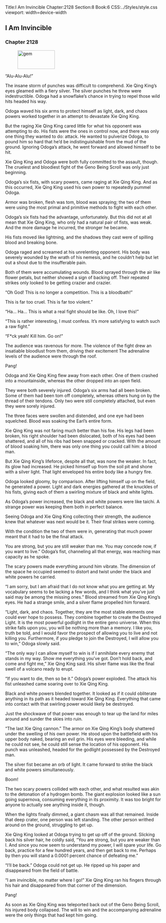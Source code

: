 Title:I Am Invincible 
Chapter:2128 
Section:8 
Book:6 
CSS:../Styles/style.css 
viewport: width=device-width
  
## I Am Invincible
### Chapter 2128
  
<figure>
	<img src="../Images/gem.gif" alt="gem" id="gem" width="120" height="60" />
</figure>
  

  
“Alu-Alu-Alu!”

The insane storm of punches was difficult to comprehend. Xie Qing King’s eyes gleamed with a fiery silver. The silver punches he threw were indestructible. Odoga had a snowflake’s chance in trying to repel those wild hits headed his way.

Odoga waved his six arms to protect himself as light, dark, and chaos powers worked together in an attempt to devastate Xie Qing King.

But the raging Xie Qing King cared little for what his opponent was attempting to do. His fists were the ones in control now, and there was only one thing they wanted to do: attack. He wanted to pulverize Odoga, to pound him so hard that he’d be indistinguishable from the mud of the ground. Ignoring Odoga’s attack, he went forward and allowed himself to be hit.

Xie Qing King and Odoga were both fully committed to the assault, though. The cruelest and bloodiest fight of the Geno Being Scroll was only just beginning.

Odoga’s six fists, with scary powers, came raging at Xie Qing King. And as this occurred, Xie Qing King used his own power to repeatedly pummel Odoga.

Armor was broken, flesh was tom, blood was spraying; the two of them were using the most primal and primitive methods to fight with each other.

Odoga’s six fists had the advantage, unfortunately. But this did not at all mean that Xie Qing King, who only had a natural pair of fists, was weak. And the more damage he incurred, the stronger he became.

His fists moved like lightning, and the shadows they cast were of spilling blood and breaking bone.

Odoga raged and screamed at his unrelenting opponent. His body was severely wounded by the wrath of his nemesis, and he couldn’t help but let out a shout due to the insufferable pain.

Both of them were accumulating wounds. Blood sprayed through the air like flower petals, but neither showed a sign of backing off. Their repeated strikes only looked to be getting crazier and crazier.

“Oh God! This is no longer a competition. This is a bloodbath!”

This is far too cruel. This is far too violent.”

“Ha… Ha… This is what a real fight should be like. Oh, I love this!”

“This is rather interesting, I must confess. It’s more satisfying to watch such a raw fight.”

“F*ck yeah! Kill him. Go on!”

The audience was ravenous for more. The violence of the fight drew an insatiable bloodlust from them, driving their excitement The adrenaline levels of the audience were through the roof.

Pang!

Odoga and Xie Qing King flew away from each other. One of them crashed into a mountainside, whereas the other dropped into an open field.

They were both severely injured. Odoga’s six arms had all been broken. Some of them had been tom off completely, whereas others hung on by the thread of their tendons. Only two were still completely attached, but even they were sorely injured.

The three faces were swollen and distended, and one eye had been squelched. Blood was soaking the Earl’s entire form.

Xie Qing King was not faring much better than his foe. His legs had been broken, his right shoulder had been dislocated, both of his eyes had been shattered, and all of his ribs had been snapped or cracked. With the amount of blood soaking him, there was only one thing you could call him: a blood man.

But Xie Qing King’s lifeforce, despite all that, was none the weaker. In fact, its glow had increased. He picked himself up from the soil pit and shone with a silver light. That light enveloped his entire body like a hungry fire.

Odoga looked gloomy, by comparison. After lifting himself up on the field, he generated a power. Light and dark energies gathered at the knuckles of his fists, giving each of them a swirling mixture of black and white lights.

As Odoga’s power increased, the black and white powers were like taichi. A strange power was keeping them both in perfect balance.

Seeing Odoga and Xie Qing King collecting their strength, the audience knew that whatever was next would be it. Their final strikes were coming.

With the condition the two of them were in, generating that much power meant that it had to be the final attack.

You are strong, but you are still weaker than me. You may concede now, if you want to live.” Odoga’s fist, channeling all that energy, was reaching max capacity as he spoke.

The scary powers made everything around him vibrate. The dimension of the space he occupied seemed to distort and twist under the black and white powers he carried.

“I am sorry, but I am afraid that I do not know what you are getting at. My vocabulary seems to be lacking a few words, and I think what you’ve just said may be among the missing ones.” Blood streamed from Xie Qing King’s eyes. He had a strange smile, and a silver flame propelled him forward.

“Light, dark, and chaos. Together, they are the most stable elements one could ever hope to possess. They combine together to create the Destroyed Light. It is the most powerful godlight in the entire geno universe. When this strike falls upon you, you will be nothing more than a memory. I like you, truth be told, and I would favor the prospect of allowing you to live and not killing you. Furthermore, if you pledge to join the Destroyed, I will allow you to win,” Odoga slowly said.

“The only way I can allow myself to win is if I annihilate every enemy that stands in my way. Show me everything you’ve got. Don’t hold back, and come and fight me,” Xie Qing King said. His silver flame was like the final swell of a volcano ready to erupt.

“If you want to die, then so be it.” Odoga’s power exploded. The attack his fist unleashed came soaring over to Xie Qing King.

Black and white powers blended together. It looked as if it could obliterate anything in its path as it headed toward Xie Qing King. Everything that came into contact with that swirling power would likely be destroyed.

Just the shockwave of that power was enough to tear up the land for miles around and sunder the skies into ruin.

“The last Xie Qing cannon.” The armor on Xie Qing King’s body shattered under the swelling of his own power. He stood upon the battlefield with his upper body naked, bearing an evil grin. His eyes were bleeding, and while he could not see, he could still sense the location of his opponent. His punch was unleashed, headed for the godlight possessed by the Destroyed man.

The silver fist became an orb of light. It came forward to strike the black and white powers simultaneously.

Boom!

The two scary powers collided with each other, and what resulted was akin to the detonation of a hydrogen bomb. The giant explosion looked like a sun going supernova, consuming everything in its proximity. It was too bright for anyone to actually see anything inside it, though.

When the lights finally dimmed, a giant chasm was all that remained. Inside that deep crater, one person was left standing. The other person writhed around on the ground, struggling to get up.

Xie Qing King looked at Odoga trying to get up off of the ground. Slicking back his silver hair, he coldly said, “You are strong, but you are weaker than I. And since you now seem to understand my power, I will spare your life. Go back, practice for a few hundred years, and then get back to me. Perhaps by then you will stand a 0.0001 percent chance of defeating me.”

“I’ll be back.” Odoga could not get up. He ripped up his paper and disappeared from the field of battle.

“I am invincible, no matter where I go!” Xie Qing King ran his fingers through his hair and disappeared from that corner of the dimension.

Pang!

As soon as Xie Qing King was teleported back out of the Geno Being Scroll, his injured body collapsed. The will to win and the accompanying adrenaline were the only things that had kept him going.